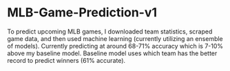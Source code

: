 # MLB-Game-Prediction-v1
To predict upcoming MLB games, I downloaded team statistics, scraped game data, and then used machine learning (currently utilizing an ensemble of models). Currently predicting at around 68-71% accuracy which is 7-10% above my baseline model. Baseline model uses which team has the better record to predict winners (61% accurate).
